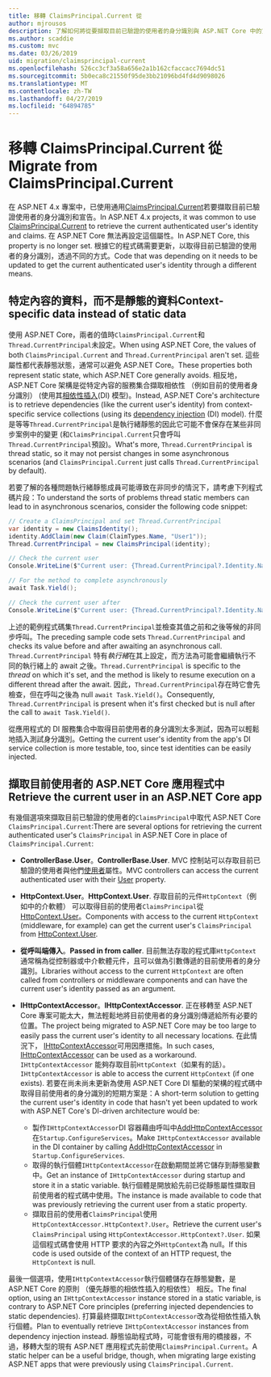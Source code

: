 ```yaml
---
title: 移轉 ClaimsPrincipal.Current 從
author: mjrousos
description: 了解如何將從要擷取目前已驗證的使用者的身分識別與 ASP.NET Core 中的宣告的 ClaimsPrincipal.Current 轉移。
ms.author: scaddie
ms.custom: mvc
ms.date: 03/26/2019
uid: migration/claimsprincipal-current
ms.openlocfilehash: 526cc3cf3a58a656e2a1b162cfaccacc7694dc51
ms.sourcegitcommit: 5b0eca8c21550f95de3bb21096bd4fd4d9098026
ms.translationtype: MT
ms.contentlocale: zh-TW
ms.lasthandoff: 04/27/2019
ms.locfileid: "64894785"
---
```

# <a name="migrate-from-claimsprincipalcurrent"></a><span data-ttu-id="6e6f9-103">移轉 ClaimsPrincipal.Current 從</span><span class="sxs-lookup"><span data-stu-id="6e6f9-103">Migrate from ClaimsPrincipal.Current</span></span>

<span data-ttu-id="6e6f9-104">在 ASP.NET 4.x 專案中，已使用通用[ClaimsPrincipal.Current](/dotnet/api/system.security.claims.claimsprincipal.current)若要擷取目前已驗證使用者的身分識別和宣告。</span><span class="sxs-lookup"><span data-stu-id="6e6f9-104">In ASP.NET 4.x projects, it was common to use [ClaimsPrincipal.Current](/dotnet/api/system.security.claims.claimsprincipal.current) to retrieve the current authenticated user's identity and claims.</span></span> <span data-ttu-id="6e6f9-105">在 ASP.NET Core 無法再設定這個屬性。</span><span class="sxs-lookup"><span data-stu-id="6e6f9-105">In ASP.NET Core, this property is no longer set.</span></span> <span data-ttu-id="6e6f9-106">根據它的程式碼需要更新，以取得目前已驗證的使用者的身分識別，透過不同的方式。</span><span class="sxs-lookup"><span data-stu-id="6e6f9-106">Code that was depending on it needs to be updated to get the current authenticated user's identity through a different means.</span></span>

## <a name="context-specific-data-instead-of-static-data"></a><span data-ttu-id="6e6f9-107">特定內容的資料，而不是靜態的資料</span><span class="sxs-lookup"><span data-stu-id="6e6f9-107">Context-specific data instead of static data</span></span>

<span data-ttu-id="6e6f9-108">使用 ASP.NET Core，兩者的值時`ClaimsPrincipal.Current`和`Thread.CurrentPrincipal`未設定。</span><span class="sxs-lookup"><span data-stu-id="6e6f9-108">When using ASP.NET Core, the values of both `ClaimsPrincipal.Current` and `Thread.CurrentPrincipal` aren't set.</span></span> <span data-ttu-id="6e6f9-109">這些屬性都代表靜態狀態，通常可以避免 ASP.NET Core。</span><span class="sxs-lookup"><span data-stu-id="6e6f9-109">These properties both represent static state, which ASP.NET Core generally avoids.</span></span> <span data-ttu-id="6e6f9-110">相反地，ASP.NET Core 架構是從特定內容的服務集合擷取相依性 （例如目前的使用者身分識別） (使用其[相依性插入](xref:fundamentals/dependency-injection)(DI) 模型)。</span><span class="sxs-lookup"><span data-stu-id="6e6f9-110">Instead, ASP.NET Core's architecture is to retrieve dependencies (like the current user's identity) from context-specific service collections (using its [dependency injection](xref:fundamentals/dependency-injection) (DI) model).</span></span> <span data-ttu-id="6e6f9-111">什麼是等等`Thread.CurrentPrincipal`是執行緒靜態的因此它可能不會保存在某些非同步案例中的變更 (和`ClaimsPrincipal.Current`只會呼叫`Thread.CurrentPrincipal`預設)。</span><span class="sxs-lookup"><span data-stu-id="6e6f9-111">What's more, `Thread.CurrentPrincipal` is thread static, so it may not persist changes in some asynchronous scenarios (and `ClaimsPrincipal.Current` just calls `Thread.CurrentPrincipal` by default).</span></span>

<span data-ttu-id="6e6f9-112">若要了解的各種問題執行緒靜態成員可能導致在非同步的情況下，請考慮下列程式碼片段：</span><span class="sxs-lookup"><span data-stu-id="6e6f9-112">To understand the sorts of problems thread static members can lead to in asynchronous scenarios, consider the following code snippet:</span></span>

```csharp
// Create a ClaimsPrincipal and set Thread.CurrentPrincipal
var identity = new ClaimsIdentity();
identity.AddClaim(new Claim(ClaimTypes.Name, "User1"));
Thread.CurrentPrincipal = new ClaimsPrincipal(identity);

// Check the current user
Console.WriteLine($"Current user: {Thread.CurrentPrincipal?.Identity.Name}");

// For the method to complete asynchronously
await Task.Yield();

// Check the current user after
Console.WriteLine($"Current user: {Thread.CurrentPrincipal?.Identity.Name}");
```

<span data-ttu-id="6e6f9-113">上述的範例程式碼集`Thread.CurrentPrincipal`並檢查其值之前和之後等候的非同步呼叫。</span><span class="sxs-lookup"><span data-stu-id="6e6f9-113">The preceding sample code sets `Thread.CurrentPrincipal` and checks its value before and after awaiting an asynchronous call.</span></span> <span data-ttu-id="6e6f9-114">`Thread.CurrentPrincipal` 特有*執行緒*在其上設定，而方法為可能會繼續執行不同的執行緒上的 await 之後。</span><span class="sxs-lookup"><span data-stu-id="6e6f9-114">`Thread.CurrentPrincipal` is specific to the *thread* on which it's set, and the method is likely to resume execution on a different thread after the await.</span></span> <span data-ttu-id="6e6f9-115">因此，`Thread.CurrentPrincipal`存在時它會先檢查，但在呼叫之後為 null `await Task.Yield()`。</span><span class="sxs-lookup"><span data-stu-id="6e6f9-115">Consequently, `Thread.CurrentPrincipal` is present when it's first checked but is null after the call to `await Task.Yield()`.</span></span>

<span data-ttu-id="6e6f9-116">從應用程式的 DI 服務集合中取得目前使用者的身分識別太多測試，因為可以輕鬆地插入測試身分識別。</span><span class="sxs-lookup"><span data-stu-id="6e6f9-116">Getting the current user's identity from the app's DI service collection is more testable, too, since test identities can be easily injected.</span></span>

## <a name="retrieve-the-current-user-in-an-aspnet-core-app"></a><span data-ttu-id="6e6f9-117">擷取目前使用者的 ASP.NET Core 應用程式中</span><span class="sxs-lookup"><span data-stu-id="6e6f9-117">Retrieve the current user in an ASP.NET Core app</span></span>

<span data-ttu-id="6e6f9-118">有幾個選項來擷取目前已驗證的使用者的`ClaimsPrincipal`中取代 ASP.NET Core `ClaimsPrincipal.Current`:</span><span class="sxs-lookup"><span data-stu-id="6e6f9-118">There are several options for retrieving the current authenticated user's `ClaimsPrincipal` in ASP.NET Core in place of `ClaimsPrincipal.Current`:</span></span>

* <span data-ttu-id="6e6f9-119">**ControllerBase.User**。</span><span class="sxs-lookup"><span data-stu-id="6e6f9-119">**ControllerBase.User**.</span></span> <span data-ttu-id="6e6f9-120">MVC 控制站可以存取目前已驗證的使用者與他們[使用者](/dotnet/api/microsoft.aspnetcore.mvc.controllerbase.user)屬性。</span><span class="sxs-lookup"><span data-stu-id="6e6f9-120">MVC controllers can access the current authenticated user with their [User](/dotnet/api/microsoft.aspnetcore.mvc.controllerbase.user) property.</span></span>
* <span data-ttu-id="6e6f9-121">**HttpContext.User**。</span><span class="sxs-lookup"><span data-stu-id="6e6f9-121">**HttpContext.User**.</span></span> <span data-ttu-id="6e6f9-122">存取目前的元件`HttpContext`（例如中的介軟體） 可以取得目前的使用者`ClaimsPrincipal`從[HttpContext.User](/dotnet/api/microsoft.aspnetcore.http.httpcontext.user)。</span><span class="sxs-lookup"><span data-stu-id="6e6f9-122">Components with access to the current `HttpContext` (middleware, for example) can get the current user's `ClaimsPrincipal` from [HttpContext.User](/dotnet/api/microsoft.aspnetcore.http.httpcontext.user).</span></span>
* <span data-ttu-id="6e6f9-123">**從呼叫端傳入**。</span><span class="sxs-lookup"><span data-stu-id="6e6f9-123">**Passed in from caller**.</span></span> <span data-ttu-id="6e6f9-124">目前無法存取的程式庫`HttpContext`通常稱為從控制器或中介軟體元件，且可以做為引數傳遞的目前使用者的身分識別。</span><span class="sxs-lookup"><span data-stu-id="6e6f9-124">Libraries without access to the current `HttpContext` are often called from controllers or middleware components and can have the current user's identity passed as an argument.</span></span>
* <span data-ttu-id="6e6f9-125">**IHttpContextAccessor**。</span><span class="sxs-lookup"><span data-stu-id="6e6f9-125">**IHttpContextAccessor**.</span></span> <span data-ttu-id="6e6f9-126">正在移轉至 ASP.NET Core 專案可能太大，無法輕鬆地將目前使用者的身分識別傳遞給所有必要的位置。</span><span class="sxs-lookup"><span data-stu-id="6e6f9-126">The project being migrated to ASP.NET Core may be too large to easily pass the current user's identity to all necessary locations.</span></span> <span data-ttu-id="6e6f9-127">在此情況下， [IHttpContextAccessor](/dotnet/api/microsoft.aspnetcore.http.ihttpcontextaccessor)可用因應措施。</span><span class="sxs-lookup"><span data-stu-id="6e6f9-127">In such cases, [IHttpContextAccessor](/dotnet/api/microsoft.aspnetcore.http.ihttpcontextaccessor) can be used as a workaround.</span></span> <span data-ttu-id="6e6f9-128">`IHttpContextAccessor` 能夠存取目前`HttpContext`（如果有的話）。</span><span class="sxs-lookup"><span data-stu-id="6e6f9-128">`IHttpContextAccessor` is able to access the current `HttpContext` (if one exists).</span></span> <span data-ttu-id="6e6f9-129">若要在尚未尚未更新為使用 ASP.NET Core DI 驅動的架構的程式碼中取得目前使用者的身分識別的短期方案是：</span><span class="sxs-lookup"><span data-stu-id="6e6f9-129">A short-term solution to getting the current user's identity in code that hasn't yet been updated to work with ASP.NET Core's DI-driven architecture would be:</span></span>

  * <span data-ttu-id="6e6f9-130">製作`IHttpContextAccessor`DI 容器藉由呼叫中[AddHttpContextAccessor](https://github.com/aspnet/Hosting/issues/793)在`Startup.ConfigureServices`。</span><span class="sxs-lookup"><span data-stu-id="6e6f9-130">Make `IHttpContextAccessor` available in the DI container by calling [AddHttpContextAccessor](https://github.com/aspnet/Hosting/issues/793) in `Startup.ConfigureServices`.</span></span>
  * <span data-ttu-id="6e6f9-131">取得的執行個體`IHttpContextAccessor`在啟動期間並將它儲存到靜態變數中。</span><span class="sxs-lookup"><span data-stu-id="6e6f9-131">Get an instance of `IHttpContextAccessor` during startup and store it in a static variable.</span></span> <span data-ttu-id="6e6f9-132">執行個體是開放給先前已從靜態屬性擷取目前使用者的程式碼中使用。</span><span class="sxs-lookup"><span data-stu-id="6e6f9-132">The instance is made available to code that was previously retrieving the current user from a static property.</span></span>
  * <span data-ttu-id="6e6f9-133">擷取目前的使用者`ClaimsPrincipal`使用`HttpContextAccessor.HttpContext?.User`。</span><span class="sxs-lookup"><span data-stu-id="6e6f9-133">Retrieve the current user's `ClaimsPrincipal` using `HttpContextAccessor.HttpContext?.User`.</span></span> <span data-ttu-id="6e6f9-134">如果這個程式碼會使用 HTTP 要求的內容之外`HttpContext`為 null。</span><span class="sxs-lookup"><span data-stu-id="6e6f9-134">If this code is used outside of the context of an HTTP request, the `HttpContext` is null.</span></span>

<span data-ttu-id="6e6f9-135">最後一個選項，使用`IHttpContextAccessor`執行個體儲存在靜態變數，是 ASP.NET Core 的原則 （優先靜態的相依性插入的相依性） 相反。</span><span class="sxs-lookup"><span data-stu-id="6e6f9-135">The final option, using an `IHttpContextAccessor` instance stored in a static variable, is contrary to ASP.NET Core principles (preferring injected dependencies to static dependencies).</span></span> <span data-ttu-id="6e6f9-136">打算最終擷取`IHttpContextAccessor`改為從相依性插入執行個體。</span><span class="sxs-lookup"><span data-stu-id="6e6f9-136">Plan to eventually retrieve `IHttpContextAccessor` instances from dependency injection instead.</span></span> <span data-ttu-id="6e6f9-137">靜態協助程式時，可能會很有用的橋接器，不過，移轉大型的現有 ASP.NET 應用程式先前使用`ClaimsPrincipal.Current`。</span><span class="sxs-lookup"><span data-stu-id="6e6f9-137">A static helper can be a useful bridge, though, when migrating large existing ASP.NET apps that were previously using `ClaimsPrincipal.Current`.</span></span>
